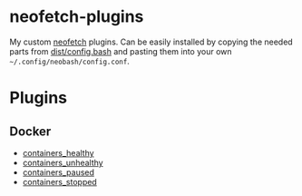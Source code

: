 # neofetch-plugins

My custom [neofetch](https://github.com/dylanaraps/neofetch) plugins. Can be easily installed by copying the needed parts from [dist/config.bash](https://github.com/Jaid/neofetch-plugins/blob/main/dist/config.bash) and pasting them into your own `~/.config/neobash/config.conf`.

# Plugins

## Docker

- [containers_healthy](https://github.com/Jaid/neofetch-plugins/blob/main/plugins/containers_healthy.bash)
- [containers_unhealthy](https://github.com/Jaid/neofetch-plugins/blob/main/plugins/containers_unhealthy.bash)
- [containers_paused](https://github.com/Jaid/neofetch-plugins/blob/main/plugins/containers_paused.bash)
- [containers_stopped](https://github.com/Jaid/neofetch-plugins/blob/main/plugins/containers_stopped.bash)
